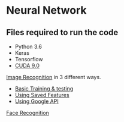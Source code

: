 # Neural Network


## Files required to run the code
* Python 3.6
* Keras
* Tensorflow
* [CUDA 9.0](https://developer.nvidia.com/cuda-90-download-archive?target_os=Windows&target_arch=x86_64&target_version=10&target_type=exenetwork)


[Image Recognition](https://github.com/nitinprincer/NeuralNetwork/tree/master/Neural%20Network/Image%20Recognition) in 3 different ways.
* [Basic Training & testing](https://github.com/nitinprincer/NeuralNetwork/tree/master/Neural%20Network/Image%20Recognition/Training%20%26%20Predicting)
* [Using Saved Features](https://github.com/nitinprincer/NeuralNetwork/tree/master/Neural%20Network/Image%20Recognition/Using%20Saved%20Features)
* [Using Google API](https://github.com/nitinprincer/NeuralNetwork/tree/master/Neural%20Network/Image%20Recognition/Using%20Google%20API)

[Face Recognition](https://github.com/nitinprincer/NeuralNetwork/tree/master/Neural%20Network/Face%20Recognition)

